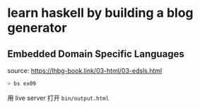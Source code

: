 # learn haskell by building a blog generator

## Embedded Domain Specific Languages

source: https://lhbg-book.link/03-html/03-edsls.html

```bash
> bs ex09
```

用 live server 打开 `bin/output.html`
